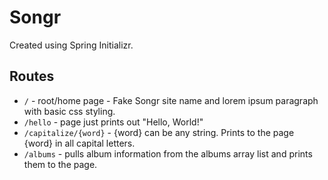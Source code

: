 # Songr

Created using Spring Initializr.

## Routes
- `/` - root/home page - Fake Songr site name and lorem ipsum paragraph with basic css styling.
- `/hello` - page just prints out "Hello, World!"
- `/capitalize/{word}` - {word} can be any string. Prints to the page {word} in all capital letters.
- `/albums` - pulls album information from the albums array list and prints them to the page.
